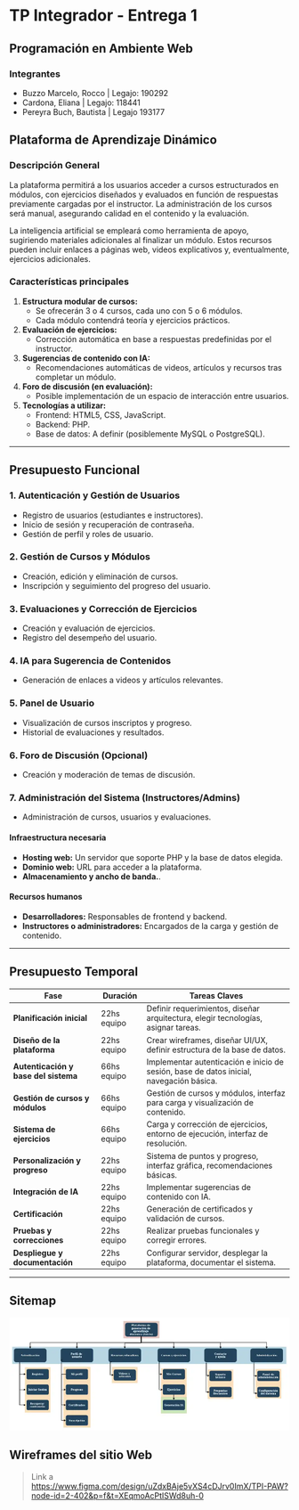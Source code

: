 # TP Integrador - Entrega 1

## Programación en Ambiente Web

### **Integrantes**

- Buzzo Marcelo, Rocco   |   Legajo: 190292
- Cardona, Eliana        |   Legajo: 118441
- Pereyra Buch, Bautista |   Legajo 193177

## Plataforma de Aprendizaje Dinámico

### **Descripción General**

La plataforma permitirá a los usuarios acceder a cursos estructurados en módulos, con ejercicios diseñados y evaluados en función de respuestas previamente cargadas por el instructor. La administración de los cursos será manual, asegurando calidad en el contenido y la evaluación.

La inteligencia artificial se empleará como herramienta de apoyo, sugiriendo materiales adicionales al finalizar un módulo. Estos recursos pueden incluir enlaces a páginas web, videos explicativos y, eventualmente, ejercicios adicionales.

### **Características principales**

1. **Estructura modular de cursos:**
    - Se ofrecerán 3 o 4 cursos, cada uno con 5 o 6 módulos.
    - Cada módulo contendrá teoría y ejercicios prácticos.
2. **Evaluación de ejercicios:**
    - Corrección automática en base a respuestas predefinidas por el instructor.
3. **Sugerencias de contenido con IA:**
    - Recomendaciones automáticas de videos, artículos y recursos tras completar un módulo.
4. **Foro de discusión (en evaluación):**
    - Posible implementación de un espacio de interacción entre usuarios.
5. **Tecnologías a utilizar:**
    - Frontend: HTML5, CSS, JavaScript.
    - Backend: PHP.
    - Base de datos: A definir (posiblemente MySQL o PostgreSQL).

---

## **Presupuesto Funcional**

### **1. Autenticación y Gestión de Usuarios**

- Registro de usuarios (estudiantes e instructores).
- Inicio de sesión y recuperación de contraseña.  
- Gestión de perfil y roles de usuario.  

### **2. Gestión de Cursos y Módulos**

- Creación, edición y eliminación de cursos.
- Inscripción y seguimiento del progreso del usuario.  

### **3. Evaluaciones y Corrección de Ejercicios**

- Creación y evaluación de ejercicios.
- Registro del desempeño del usuario.  

### **4. IA para Sugerencia de Contenidos**  

- Generación de enlaces a videos y artículos relevantes.  

### **5. Panel de Usuario**

- Visualización de cursos inscriptos y progreso.  
- Historial de evaluaciones y resultados.  

### **6. Foro de Discusión (Opcional)**

- Creación y moderación de temas de discusión.  

### **7. Administración del Sistema (Instructores/Admins)**  

- Administración de cursos, usuarios y evaluaciones.  

#### **Infraestructura necesaria**
- **Hosting web:** Un servidor que soporte PHP y la base de datos elegida.
- **Dominio web:** URL para acceder a la plataforma.
- **Almacenamiento y ancho de banda.**.

#### **Recursos humanos**
- **Desarrolladores:** Responsables de frontend y backend.
- **Instructores o administradores:** Encargados de la carga y gestión de contenido.

---

## **Presupuesto Temporal**

| **Fase**                     | **Duración**  | **Tareas Claves**  |
|------------------------------|--------------|--------------------|
| **Planificación inicial**    | 22hs equipo  | Definir requerimientos, diseñar arquitectura, elegir tecnologías, asignar tareas. |
| **Diseño de la plataforma**  | 22hs equipo  | Crear wireframes, diseñar UI/UX, definir estructura de la base de datos. |
| **Autenticación y base del sistema**   | 66hs equipo    | Implementar autenticación e inicio de sesión, base de datos inicial, navegación básica.  |
| **Gestión de cursos y módulos**  | 66hs equipo  | Gestión de cursos y módulos, interfaz para carga y visualización de contenido.|
| **Sistema de ejercicios**  | 66hs equipo   | Carga y corrección de ejercicios, entorno de ejecución, interfaz de resolución. |
| **Personalización y progreso**  | 22hs equipo  | Sistema de puntos y progreso, interfaz gráfica, recomendaciones básicas. |
| **Integración de IA**        | 22hs equipo   | Implementar sugerencias de contenido con IA. |
| **Certificación**   | 22hs equipo    | Generación de certificados y validación de cursos. |
| **Pruebas y correcciones**   | 22hs equipo    | Realizar pruebas funcionales y corregir errores. |
| **Despliegue y documentación** | 22hs equipo | Configurar servidor, desplegar la plataforma, documentar el sistema. |

---

## **Sitemap**

![alt text](sitemap.png)

## **Wireframes del sitio Web**

> Link a https://www.figma.com/design/uZdxBAje5vXS4cDJrv0ImX/TPI-PAW?node-id=2-402&p=f&t=XEqmoAcPtISWd8uh-0
